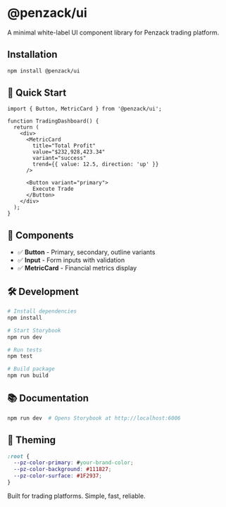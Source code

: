 # @penzack/ui

A minimal white-label UI component library for Penzack trading platform.

##  Installation

```bash
npm install @penzack/ui
```

## 🚀 Quick Start

```tsx
import { Button, MetricCard } from '@penzack/ui';

function TradingDashboard() {
  return (
    <div>
      <MetricCard
        title="Total Profit"
        value="$232,928,423.34"
        variant="success"
        trend={{ value: 12.5, direction: 'up' }}
      />
      
      <Button variant="primary">
        Execute Trade
      </Button>
    </div>
  );
}
```

## 🧱 Components

- ✅ **Button** - Primary, secondary, outline variants
- ✅ **Input** - Form inputs with validation  
- ✅ **MetricCard** - Financial metrics display

## 🛠️ Development

```bash
# Install dependencies
npm install

# Start Storybook
npm run dev

# Run tests
npm test

# Build package
npm run build
```

## 📚 Documentation

```bash
npm run dev  # Opens Storybook at http://localhost:6006
```

## 🎨 Theming

```css
:root {
  --pz-color-primary: #your-brand-color;
  --pz-color-background: #111827;
  --pz-color-surface: #1F2937;
}
```

Built for trading platforms. Simple, fast, reliable.
